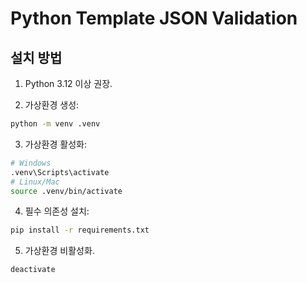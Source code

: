 # Python Template JSON Validation
## 설치 방법

1. Python 3.12 이상 권장.

2. 가상환경 생성:
```bash
python -m venv .venv
```
3. 가상환경 활성화:
```bash
# Windows
.venv\Scripts\activate
# Linux/Mac
source .venv/bin/activate
```

4. 필수 의존성 설치:
```bash
pip install -r requirements.txt
```

5. 가상환경 비활성화.
```bash
deactivate
```